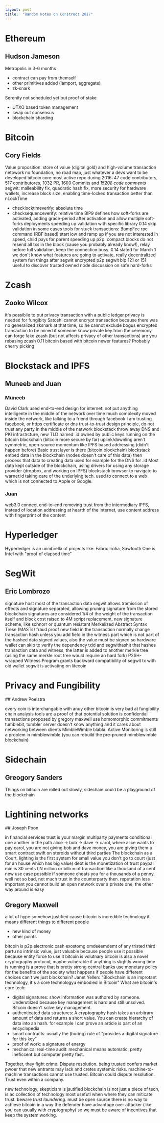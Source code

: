 ```yaml
---
layout: post
title:  "Random Notes on Construct 2017"
---
```



# Ethereum
## Hudson Jameson

Metropolis in 3-6 months
- contract can pay from themself
- other primitives added (lamport, aggregate)
- zk-snark

Serenity not scheduled yet but proof of stake
- UTXO based token management
- swap out consensus
- blockchain sharding

# Bitcoin
## Cory Fields

Value proposition: store of value (digital gold) and high-volume transaction netowork
no foundation, no road map, just whatever a devs want to be developed
bitcoin core most active repo during 2016: 47 code contributors, 517 contributores, 1032 PR, 1600 Commits and _15208 code comments_
segwit: malleability fix, quadratic hash fix, more security for hardware wallets, increase block size.
enabling time-locked transaction better than nLockTime
- checklocktimeverify: absolute time
- checksequenceverify: relative time
BIP9 defines how soft-forks are activated, adding grace-period after activation and allow multiple soft-forks deployments
speeding up validation with specific library
0.14 skip validation in some cases
tools for stuck transactions: BumpFee rpc command (RBF based) start low and ramp up if you are not interested in speed, child pays for parent
speeding up p2p: compact blocks do not resend all txs in the block (cause you probably already know!), relay before full validation, keep the connection busy.
0.14 slated for March 1
we don't know what features are going to activate, really decentralized system
fun things after segwit
encrypted p2p segwit bip 121 or 151  useful to discover trusted owned node
discussion on safe hard-forks

# Zcash
## Zooko Wilcox

it's possibile to put privacy transaction with a public ledger
privacy is needed for fungibity
Satoshi cannot encrypt transaction because there was no generalized zksnark at that time, so he cannot exclude bogus encrypted transaction to be mined
if someone know private key from the ceremony can forge fake zcash (but not affects privacy of other transactions)
are you rebasing zcash 0.11 bitcoin based with bitcoin newer features? Probably cherry picking

# Blockstack and IPFS
## Muneeb and Juan

### Muneeb

David Clark used end-to-end design for internet: not put anything intelligente in the middle of the network
over time much complexity moved inside the network, like talking to a friend through facebook I am trusting facebook, or https certificate or dns
trust-to-trust design principle, do not trust any party in the middle of the network
blockstack throw away DNS and PKI infrastrcture, new TLD named .id owned by public keys running on the bitcoin blockchain (bitcoin more secure by far)
uplink/downling aren't symmetric, open-source momentum like IPFS based addressing (didn't happen before)
Basic trust layer is there (bitcoin blockchain)
blockstack embed data in the blockchain (nodes doesn't care of this data) then process that data to creating data used for example for the DNS for .id
Most data kept outside of the blockchain, using drivers for using any storage provider (dropbox, and working on IPFS)
blockstack browser to navigate to warner.id taking care of the underlying tech. used to connect to a web which is not connected to Apple or Google.

### Juan

web3.0 connect end-to-end removing trust from the intermediary
IPFS, instead of location addressing at hearth of the internet, use content address with fingerprint of the content


# Hyperledger
Hyperledger is an unmbrella of projects like: Fabric Iroha, Sawtooth
One is Intel with "proof of elapsed time"

# SegWit
## Eric Lombrozo

signature host most of the transaction data
segwit allows tramission of effects and signature separated, allowing pruning signature from the stored blockchain
signatures are considered 1/4 of the weight of the transaction itself and block cost raised to 4M
script replacement, new signature scheme, like schnorr or quantum resistant
Merkelized Abstract Syntax Trese (MASTs)
fraud proof
new field in the transaction normally change transaction hash unless you add field in the witness part which is not part of the hashed data
signed values, also the value must be signed so hardware wallet can skip to verify the dependency
txid and segwithashit that hashes transaction data and witness, the latter is added to another merkle tree (using the same merkle root tree would require an hard fork)
P2SH-wrapped Witness Program grants backward compatibility of segwit tx with old wallet
segwit is activating on litecoin

# Privacy and Fungibility
## Andrew Poelstra

every coin is interchangable with anuy other
bitcoin is very bad at fungibility chain analysis tools are a proof of that
potential solution is confidential transactions proposed by gregory maxwell use homomorphic commitments
tumblebit, tumbler server doesn't know anything and it cares about networking between clients
MimbleWimble blabla.
Active Monitoring is still a problem in mimblewimble (you can rebuild the pre-pruned mimblewimble blockchain)

# Sidechain
## Greogory Sanders

Things on bitcoin are rolled out slowly, sidechain could be a playground of the blockchain

# Lightining networks
## Joseph Poon

in financial services trust is your margin
multiparty payments conditional one another
in the path alice -> bob -> dave -> carol, where alice wants to pay carol, you are not giving bob and dave money, you are giving them a smart contract
swift on steroids without third parties
The blockchain as a Court, lighting is the first system
for small value you don't go to court (just for an house which has big value)
debt is the monetization of trust
paypal min is 30 cents
LN million or billion of transaction like a thousand of a cent
new use case possible
if someone cheats you for a thousands of a penny, well not so bad, not much trust in the counterparty then. reputation less important
you cannot build an open network over a private one, the other way around is easy


## Gregory Maxwell

a lot of hype somehow justified cause bitcoin is incredible technology
it means different things to different people

- new kind of money
- other points

bitcoin is p2p electronic cash exostomg omdeèemdemt of any tristed third partu
no intrinsic value, just valuable because people use it
possible because entity force to use it
bitcoin is volutnary
bitcoin is also a novel cryptography protocol, maybe vulnerable if anything is slightly wrong
time is running is a prove that is pretty strong
central banks use monetary policy for the benefits of the society
what happens if people have different choices
can't we just blockchain?
Janet Yellen: "Blockchain is an improtant technology, it's a core technologyu embodied in Bitcoin"
What are bitcoin's core tech:

- digital signatures: show information was authored by someone. Underutilzed because key management is hard and still unsolved. Bitcoin doesn't solve key management.
- authenticated data structures: A cryptography hash takes an arbitrary amount of data and returns a short value. You can create hierarchy of data into an hash. for example I can prove an article is part of an encyclopedia
- smart contracts: usually the (boring) rule of "provides a digital signature for this key"
- proof of work: a signature of energy
- mechanical real-time audit: mechanical means automatic, pretty ineficcent but computer pretty fast.

Together, they fight crime.
Dispute resolution.
being trusted confers market pwoer that new entrants may lack and cretes systemic risks.
machine-to-machine transactions cannot use trusted. Bitcoin could dispute resolution.
Trust even within a company.

new technology, skepticism is jsutified
blockchain is not just a piece of tech, is ac collection of technology
most usefutl when where they can miticate trust. beware _trust laundering_.
must be open source
there is no way to achieve bitcoin in a way the defender have advantage over attacker (like you can usually with cryptography) so we must be aware of incentives that keep the system working.
